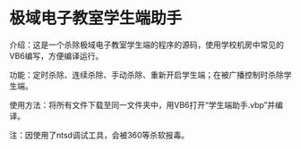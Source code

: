 # 极域电子教室学生端助手

介绍：这是一个杀除极域电子教室学生端的程序的源码，使用学校机房中常见的VB6编写，方便编译运行。

功能：定时杀除、连续杀除、手动杀除、重新开启学生端；在被广播控制时杀除学生端。

使用方法：将所有文件下载至同一文件夹中，用VB6打开“学生端助手.vbp”并编译。

注：因使用了ntsd调试工具，会被360等杀软报毒。
